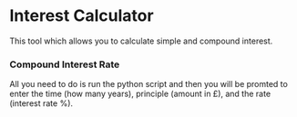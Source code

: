 # Interest Calculator

This tool which allows you to calculate simple and compound interest.

### Compound Interest Rate
All you need to do is run the python script and then you will be promted to enter 
the time (how many years), principle (amount in £), and the rate (interest rate %).
